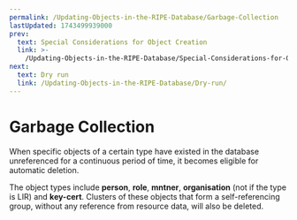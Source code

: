 ```yaml
---
permalink: /Updating-Objects-in-the-RIPE-Database/Garbage-Collection
lastUpdated: 1743499939000
prev:
  text: Special Considerations for Object Creation
  link: >-
    /Updating-Objects-in-the-RIPE-Database/Special-Considerations-for-Object-Creation/
next:
  text: Dry run
  link: /Updating-Objects-in-the-RIPE-Database/Dry-run/
---
```


# Garbage Collection
When specific objects of a certain type have existed in the database unreferenced for a continuous period of time, it becomes eligible for automatic deletion.

The object types include **person**, **role**, **mntner**, **organisation** (not if the type is LIR) and **key-cert**. Clusters of these objects that form a self-referencing group, without any reference from resource data, will also be deleted.
